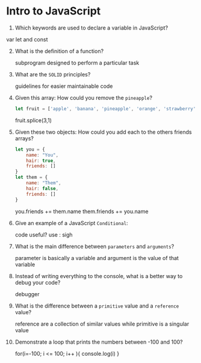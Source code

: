 # Intro to JavaScript
01. Which keywords are used to declare a variable in JavaScript?

   var let and const

02. What is the definition of a function?

    subprogram designed to perform a particular task

03. What are the `SOLID` principles?

    guidelines for easier maintainable code

04. Given this array: How could you remove the `pineapple`?

    ```js
    let fruit = ['apple', 'banana', 'pineapple', 'orange', 'strawberry']
    ```

    fruit.splice(3,1)

05. Given these two objects: How could you add each to the others friends arrays?

    ```js
    let you = {
        name: "You",
        hair: true,
        friends: []
    }
    let them = {
        name: "Them",
        hair: false,
        friends: []
    }
    ```

    you.friends += them.name 
    them.friends += you.name

06. Give an example of a JavaScript `Conditional`:

    code useful? use : sigh

07. What is the main difference between `parameters` and `arguments`?

    parameter is basically a variable and argument is the value of that variable

08. Instead of writing everything to the console, what is a better way to debug your code?

    debugger

09. What is the difference between a `primitive` value and a `reference` value?

    reference are a collection of similar values while primitive is a singular value

10. Demonstrate a loop that prints the numbers between -100 and 100?

    for(i=-100; i <= 100; i++ ){
        console.log(i)
    }
